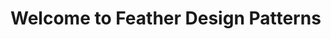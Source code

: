 <div class="hero">

<h1>Welcome to Feather Design Patterns</h1>

</div>

<script>
import sections from "@source/groups";
  export default{
    data(){
      return {
 sections
      }
    }
  }
</script>

<template v-for="section in sections">
<h2>{{section.name}}</h2>

<Group v-for="group in section.groups" :title="group.name" :description="group.description">
<GroupItem v-for="item in group.elements"
    :title="item.name"
    :description="item.description">
<template v-slot:default>
<img :src="$withBase(item.image)" :title="item.name"/>
</template>
<template v-slot:footer>
<ButtonLink  v-for="button in item.buttons" :href="button.href">{{button.text}}</ButtonLink>
</template>
</GroupItem>
</Group>

</template>
